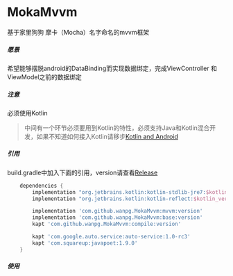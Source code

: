 # MokaMvvm
基于家里狗狗 摩卡（Mocha）名字命名的mvvm框架



##### 愿景

希望能够摆脱android的DataBinding而实现数据绑定，完成ViewController 和 ViewModel之前的数据绑定



##### 注意

必须使用Kotlin

> 中间有一个环节必须要用到Kotlin的特性，必须支持Java和Kotlin混合开发，如果不知道如何接入Kotlin请移步[Kotlin and Android](https://developer.android.com/kotlin/index.html)



##### 引用

build.gradle中加入下面的引用，version请查看[Release](https://github.com/wanpg/MokaMvvm/releases)

```groovy
    dependencies {
        implementation "org.jetbrains.kotlin:kotlin-stdlib-jre7:$kotlin_version"
        implementation "org.jetbrains.kotlin:kotlin-reflect:$kotlin_version"

        implementation 'com.github.wanpg.MokaMvvm:mvvm:version'
        implementation 'com.github.wanpg.MokaMvvm:base:version'
        kapt 'com.github.wanpg.MokaMvvm:compile:version'

        kapt 'com.google.auto.service:auto-service:1.0-rc3'
        kapt 'com.squareup:javapoet:1.9.0'
    }
```


##### 使用

